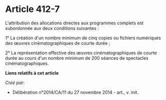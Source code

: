 # Article 412-7

L'attribution des allocations directes aux programmes complets est subordonnée aux deux conditions suivantes : 

1° La création d'un nombre minimum de cinq copies ou fichiers numériques des œuvres cinématographiques de courte durée ; 

2° La représentation effective des œuvres cinématographiques de courte durée au cours d'un nombre minimum de 200 séances de
spectacles cinématographiques.

**Liens relatifs à cet article**

_Créé par_:

  - Délibération n°2014/CA/11 du 27 novembre 2014 - art., v. init.
